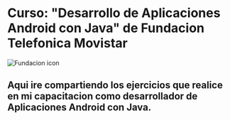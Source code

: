 # Curso: "Desarrollo de Aplicaciones Android con Java" de Fundacion Telefonica Movistar
![Fundacion icon](https://noti-rse.com/wp-content/uploads/2019/01/FundacionTelefonica.jpg)
## Aqui ire compartiendo los ejercicios que realice en mi capacitacion como desarrollador de Aplicaciones Android con Java.

